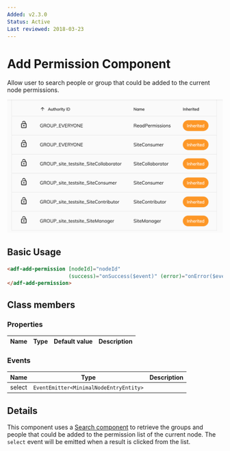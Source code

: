 ```yaml
---
Added: v2.3.0
Status: Active
Last reviewed: 2018-03-23
---
```


# Add Permission Component

Allow user to search people or group that could be added to the current node permissions.

![Permission List](../docassets/images/adf-permission-list.png)

## Basic Usage

```html
<adf-add-permission [nodeId]="nodeId"
                    (success)="onSuccess($event)" (error)="onError($event)">
</adf-add-permission>
```

## Class members

### Properties

| Name | Type | Default value | Description |
| -- | -- | -- | -- |

### Events

| Name | Type | Description |
| -- | -- | -- |
| select | `EventEmitter<MinimalNodeEntryEntity>` |  |

## Details
This component uses a [Search component](../search.component.md) to retrieve the
groups and people that could be added to the permission list of the current node.
The `select` event will be emitted when a result is clicked from the list.